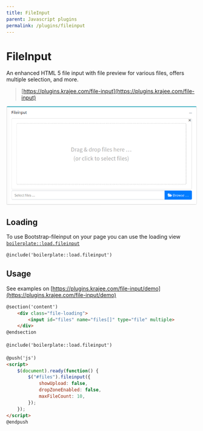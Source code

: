 ```yaml
---
title: FileInput
parent: Javascript plugins
permalink: /plugins/fileinput
---
```


# FileInput

An enhanced HTML 5 file input with file preview for various files, offers multiple selection, and more. 

> [https://plugins.krajee.com/file-input](https://plugins.krajee.com/file-input)

![datatables](../assets/img/fileinput.png)

## Loading
 
 To use Bootstrap-fileinput on your page you can use the loading view [`boilerplate::load.fileinput`](https://github.com/sebastienheyd/boilerplate/blob/e1dc4b29920f011271a1a7ad682c3e82643180d9/src/resources/views/load/fileinput.blade.php)
 
 ```html
 @include('boilerplate::load.fileinput')
 ```

## Usage

See examples on [https://plugins.krajee.com/file-input/demo](https://plugins.krajee.com/file-input/demo)

```html
@section('content')
    <div class="file-loading"> 
        <input id="files" name="files[]" type="file" multiple>
    </div>
@endsection

@include('boilerplate::load.fileinput')

@push('js') 
<script>
    $(document).ready(function() {
        $("#files").fileinput({
            showUpload: false,
            dropZoneEnabled: false,
            maxFileCount: 10,
        });
    });
</script>
@endpush
```